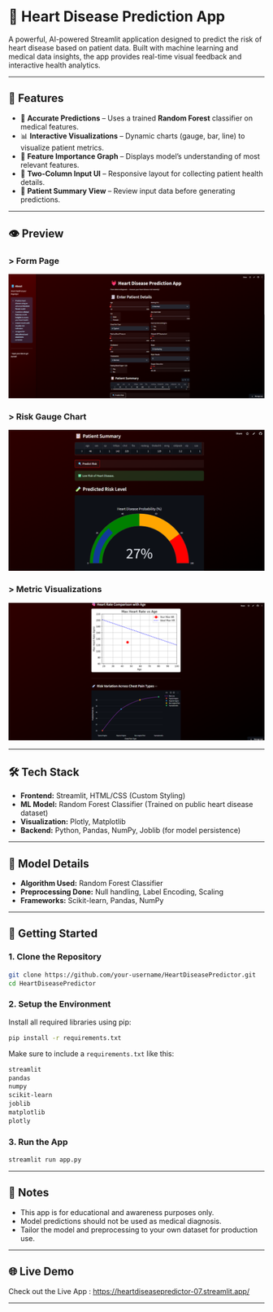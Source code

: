 # 💓 Heart Disease Prediction App

A powerful, AI-powered Streamlit application designed to predict the risk of heart disease based on patient data. Built with machine learning and medical data insights, the app provides real-time visual feedback and interactive health analytics.

---

## 🚀 Features

- 🎯 **Accurate Predictions** – Uses a trained **Random Forest** classifier on medical features.
- 📊 **Interactive Visualizations** – Dynamic charts (gauge, bar, line) to visualize patient metrics.
- 🧠 **Feature Importance Graph** – Displays model’s understanding of most relevant features.
- 🧾 **Two-Column Input UI** – Responsive layout for collecting patient health details.
- 📌 **Patient Summary View** – Review input data before generating predictions.

---

## 👁️ Preview

### > Form Page
![Form](Snapshots/Form.png)

### > Risk Gauge Chart
![Gauge](Snapshots/RiskMeter.png)

### > Metric Visualizations
![Bar](Snapshots/Graphs.png)

---

## 🛠️ Tech Stack

- **Frontend:** Streamlit, HTML/CSS (Custom Styling)
- **ML Model:** Random Forest Classifier (Trained on public heart disease dataset)
- **Visualization:** Plotly, Matplotlib
- **Backend:** Python, Pandas, NumPy, Joblib (for model persistence)

---

## 🧪 Model Details

- **Algorithm Used:** Random Forest Classifier
- **Preprocessing Done:** Null handling, Label Encoding, Scaling
- **Frameworks:** Scikit-learn, Pandas, NumPy

---

## 🔧 Getting Started

### 1. Clone the Repository

```bash
git clone https://github.com/your-username/HeartDiseasePredictor.git
cd HeartDiseasePredictor
```

### 2. Setup the Environment

Install all required libraries using pip:

```bash
pip install -r requirements.txt
```

Make sure to include a `requirements.txt` like this:

```txt
streamlit
pandas
numpy
scikit-learn
joblib
matplotlib
plotly
```

### 3. Run the App

```bash
streamlit run app.py
```
---

## 📌 Notes

- This app is for educational and awareness purposes only.
- Model predictions should not be used as medical diagnosis.
- Tailor the model and preprocessing to your own dataset for production use.

---

## 🌐 Live Demo

Check out the Live App : https://heartdiseasepredictor-07.streamlit.app/

---
